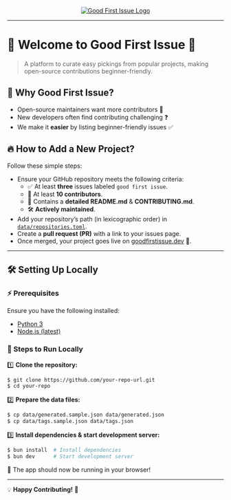 <p align="center">
  <a href="https://goodfirstissue.dev" target="_blank">
    <img src="public/readme-logo.svg" alt="Good First Issue Logo">
  </a>
</p>

---

# 🚀 Welcome to **Good First Issue** 👋

> A platform to curate easy pickings from popular projects, making open-source contributions beginner-friendly.

## 🌟 Why Good First Issue?

- Open-source maintainers want more contributors 🤝
- New developers often find contributing challenging ❓
- We make it **easier** by listing beginner-friendly issues ✅

## 🔥 How to Add a New Project?

Follow these simple steps:

- Ensure your GitHub repository meets the following criteria:
  - ✅ At least **three** issues labeled `good first issue`.
  - 👥 At least **10 contributors**.
  - 📜 Contains a **detailed README.md** & **CONTRIBUTING.md**.
  - 🛠️ **Actively maintained**.
- Add your repository’s path (in lexicographic order) in [`data/repositories.toml`](data/repositories.toml).
- Create a **pull request (PR)** with a link to your issues page.
- Once merged, your project goes live on [goodfirstissue.dev](https://goodfirstissue.dev/) 🎉.

---

## 🛠 Setting Up Locally

### ⚡ Prerequisites
Ensure you have the following installed:

- [Python 3](https://www.python.org/downloads/)
- [Node.js (latest)](https://nodejs.org/)

### 🔧 Steps to Run Locally

1️⃣ **Clone the repository:**

```bash
$ git clone https://github.com/your-repo-url.git
$ cd your-repo
```

2️⃣ **Prepare the data files:**

```bash
$ cp data/generated.sample.json data/generated.json
$ cp data/tags.sample.json data/tags.json
```

3️⃣ **Install dependencies & start development server:**

```bash
$ bun install  # Install dependencies
$ bun dev      # Start development server
```

🚀 The app should now be running in your browser!

---

💡 **Happy Contributing!** 🎯

